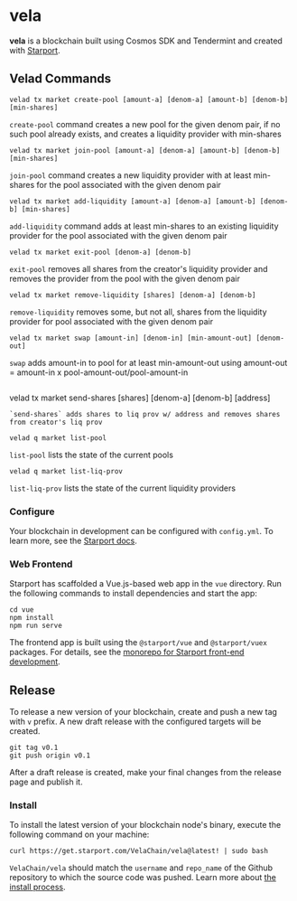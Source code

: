 # vela
**vela** is a blockchain built using Cosmos SDK and Tendermint and created with [Starport](https://starport.com).

## Velad Commands
```
velad tx market create-pool [amount-a] [denom-a] [amount-b] [denom-b] [min-shares]
```
`create-pool` command creates a new pool for the given denom pair, if no such pool already exists, and creates a liquidity provider with min-shares

```
velad tx market join-pool [amount-a] [denom-a] [amount-b] [denom-b] [min-shares]
```
`join-pool` command creates a new liquidity provider with at least min-shares for the pool associated with the given denom pair 

```
velad tx market add-liquidity [amount-a] [denom-a] [amount-b] [denom-b] [min-shares]
```
`add-liquidity` command adds at least min-shares to an existing liquidity provider for the pool associated with the given denom pair

```
velad tx market exit-pool [denom-a] [denom-b] 
```
`exit-pool` removes all shares from the creator's liquidity provider and removes the provider from the pool with the given denom pair

```
velad tx market remove-liquidity [shares] [denom-a] [denom-b]
```
`remove-liquidity` removes some, but not all, shares from the liquidity provider for pool associated with the given denom pair

```
velad tx market swap [amount-in] [denom-in] [min-amount-out] [denom-out]
```
`swap` adds amount-in to pool for at least min-amount-out using amount-out = amount-in x pool-amount-out/pool-amount-in

```

```
velad tx market send-shares [shares] [denom-a] [denom-b] [address]
```
`send-shares` adds shares to liq prov w/ address and removes shares from creator's liq prov

velad q market list-pool
```
`list-pool` lists the state of the current pools

```
velad q market list-liq-prov
``` 
`list-liq-prov` lists the state of the current liquidity providers

### Configure

Your blockchain in development can be configured with `config.yml`. To learn more, see the [Starport docs](https://docs.starport.com).

### Web Frontend

Starport has scaffolded a Vue.js-based web app in the `vue` directory. Run the following commands to install dependencies and start the app:

```
cd vue
npm install
npm run serve
```

The frontend app is built using the `@starport/vue` and `@starport/vuex` packages. For details, see the [monorepo for Starport front-end development](https://github.com/tendermint/vue).

## Release
To release a new version of your blockchain, create and push a new tag with `v` prefix. A new draft release with the configured targets will be created.

```
git tag v0.1
git push origin v0.1
```

After a draft release is created, make your final changes from the release page and publish it.

### Install
To install the latest version of your blockchain node's binary, execute the following command on your machine:

```
curl https://get.starport.com/VelaChain/vela@latest! | sudo bash
```
`VelaChain/vela` should match the `username` and `repo_name` of the Github repository to which the source code was pushed. Learn more about [the install process](https://github.com/allinbits/starport-installer).
